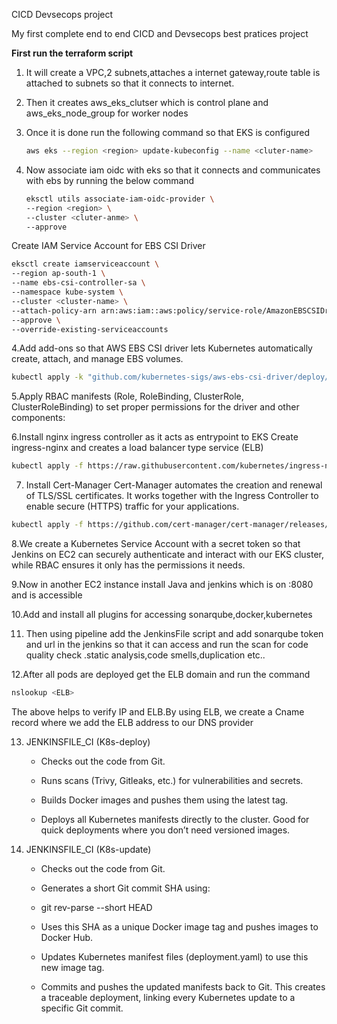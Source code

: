 
CICD Devsecops project

My first complete end to end CICD and Devsecops best pratices project

**First run  the terraform script**
1. It will create a VPC,2 subnets,attaches a internet gateway,route table is attached to subnets so that it connects to internet.
2. Then it creates aws_eks_clutser which is control plane  and aws_eks_node_group for worker nodes
3. Once it is done run the following command so that EKS is configured

   ```bash
   aws eks --region <region> update-kubeconfig --name <cluter-name>
   ```
        
3. Now associate iam oidc with eks so that  it connects and communicates  with ebs by running the below command 

   ```bash
   eksctl utils associate-iam-oidc-provider \
   --region <region> \
   --cluster <cluter-anme> \
   --approve
   ```

 Create IAM Service Account for EBS CSI Driver
   ```bash
   eksctl create iamserviceaccount \
   --region ap-south-1 \
   --name ebs-csi-controller-sa \
   --namespace kube-system \
   --cluster <cluster-name> \
   --attach-policy-arn arn:aws:iam::aws:policy/service-role/AmazonEBSCSIDriverPolicy \
   --approve \
   --override-existing-serviceaccounts
   ```

4.Add add-ons so that AWS EBS CSI driver lets Kubernetes automatically create, attach, and manage EBS volumes.
   ```bash
   kubectl apply -k "github.com/kubernetes-sigs/aws-ebs-csi-driver/deploy/kubernetes/overlays/stable/ecr/?ref=release-1.11"
   ```

5.Apply RBAC manifests (Role, RoleBinding, ClusterRole, ClusterRoleBinding) to set proper permissions for the driver and other components: 

6.Install nginx ingress controller as it acts as entrypoint to EKS
Create ingress-nginx  and creates a load balancer type service (ELB) 
  ```bash
kubectl apply -f https://raw.githubusercontent.com/kubernetes/ingress-nginx/main/deploy/static/provider/cloud/deploy.yaml
   ```

7. Install Cert-Manager
Cert-Manager automates the creation and renewal of TLS/SSL certificates.
It works together with the Ingress Controller to enable secure (HTTPS) traffic for your applications.
  ```bash
kubectl apply -f https://github.com/cert-manager/cert-manager/releases/download/v1.12.0/cert-manager.yaml
   ```
8.We create a Kubernetes Service Account with a secret token so that Jenkins on EC2 can securely authenticate and interact with our EKS cluster, while RBAC ensures it only has the permissions it needs.

9.Now in another EC2 instance install Java and jenkins which is on <aws ip>:8080 and is accessible 

10.Add and install all plugins for accessing sonarqube,docker,kubernetes

11. Then using pipeline add the JenkinsFile script and add sonarqube token and url in the jenkins so that it can access and run the scan for code quality check .static analysis,code smells,duplication etc..

12.After all pods are deployed get the ELB domain and run the command
  ```bash
nslookup <ELB>
   ```

The above helps to verify IP and ELB.By using ELB, we create a Cname record where we add the ELB address to our DNS provider



13. JENKINSFILE_CI (K8s-deploy)

      - Checks out the code from Git.

      - Runs scans (Trivy, Gitleaks, etc.) for vulnerabilities and secrets.

      - Builds Docker images and pushes them using the latest tag.

      - Deploys all Kubernetes manifests directly to the cluster.
      Good for quick deployments where you don’t need versioned images.

14. JENKINSFILE_CI (K8s-update)

      - Checks out the code from Git.

      - Generates a short Git commit SHA using:

      - git rev-parse --short HEAD


      - Uses this SHA as a unique Docker image tag and pushes  images to Docker Hub.

      - Updates Kubernetes manifest files (deployment.yaml) to use this new image tag.

      - Commits and pushes the updated manifests back to Git.
        This creates a traceable deployment, linking every    Kubernetes update to a specific Git commit.